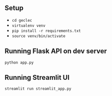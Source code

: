 ## Setup
- `cd geclec`
- `virtualenv venv`
- `pip install -r requirements.txt`
- `source venv/bin/activate`

## Running Flask API on dev server
`python app.py`

## Running Streamlit UI
``streamlit run streamlit_app.py``